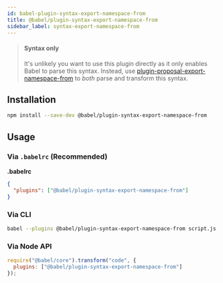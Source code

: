 ```yaml
---
id: babel-plugin-syntax-export-namespace-from
title: @babel/plugin-syntax-export-namespace-from
sidebar_label: syntax-export-namespace-from
---
```


> #### Syntax only
>
> It's unlikely you want to use this plugin directly as it only enables Babel to parse this syntax. Instead, use [plugin-proposal-export-namespace-from](plugin-proposal-export-namespace-from.md) to _both_ parse and transform this syntax.

## Installation

```sh
npm install --save-dev @babel/plugin-syntax-export-namespace-from
```

## Usage

### Via `.babelrc` (Recommended)

**.babelrc**

```json
{
  "plugins": ["@babel/plugin-syntax-export-namespace-from"]
}
```

### Via CLI

```sh
babel --plugins @babel/plugin-syntax-export-namespace-from script.js
```

### Via Node API

```javascript
require("@babel/core").transform("code", {
  plugins: ["@babel/plugin-syntax-export-namespace-from"]
});
```

